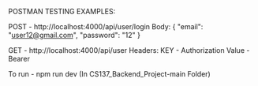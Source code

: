 POSTMAN TESTING EXAMPLES:

POST - http://localhost:4000/api/user/login Body: 
{
    "email": "user12@gmail.com",
    "password": "12"
}

GET - http://localhost:4000/api/user Headers: KEY - Authorization  Value - Bearer <YourTokenAfterLogingIn>

To run - npm run dev (In CS137_Backend_Project-main Folder)
